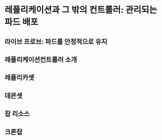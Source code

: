 # 레플리케이션과 그 밖의 컨트롤러: 관리되는 파드 배포

## 라이브 프로브: 파드를 안정적으로 유지

## 레플리케이션컨트롤러 소개

## 레플리카셋

## 데몬셋

## 잡 리소스

## 크론잡
